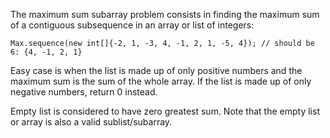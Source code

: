 The maximum sum subarray problem consists in finding the maximum sum of a contiguous subsequence in an array or list of
integers:

``Max.sequence(new int[]{-2, 1, -3, 4, -1, 2, 1, -5, 4});
// should be 6: {4, -1, 2, 1}``

Easy case is when the list is made up of only positive numbers and the maximum sum is the sum of the whole array. If the
list is made up of only negative numbers, return 0 instead.

Empty list is considered to have zero greatest sum. Note that the empty list or array is also a valid sublist/subarray.

